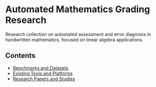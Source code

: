 # Automated Mathematics Grading Research

Research collection on automated assessment and error diagnosis in handwritten mathematics, focused on linear algebra applications.

## Contents

- [Benchmarks and Datasets](docs/benchmarks.md)
- [Existing Tools and Platforms](docs/tools.md)  
- [Research Papers and Studies](docs/research-papers.md)

